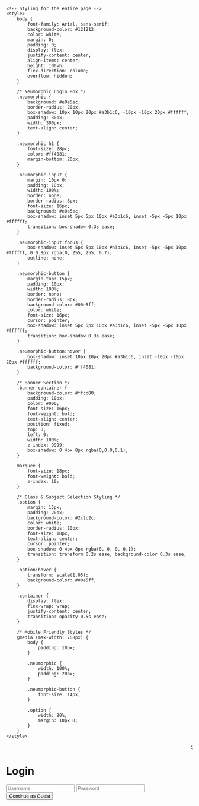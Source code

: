 <html lang="en">
<head>
    <meta name="google-site-verification" content="F1L0xfSoJ09Jp0SjvlmTnzkWK_fuYyhBw36QvRdDGwM" />
    <meta charset="UTF-8" />
    <meta name="viewport" content="width=device-width, initial-scale=1.0" />
    <title>AcademeForge</title>

    <!-- Styling for the entire page -->
    <style>
        body {
            font-family: Arial, sans-serif;
            background-color: #121212;
            color: white;
            margin: 0;
            padding: 0;
            display: flex;
            justify-content: center;
            align-items: center;
            height: 100vh;
            flex-direction: column;
            overflow: hidden;
        }

        /* Neumorphic Login Box */
        .neumorphic {
            background: #e0e5ec;
            border-radius: 20px;
            box-shadow: 10px 10px 20px #a3b1c6, -10px -10px 20px #ffffff;
            padding: 30px;
            width: 300px;
            text-align: center;
        }

        .neumorphic h1 {
            font-size: 28px;
            color: #ff4081;
            margin-bottom: 20px;
        }

        .neumorphic-input {
            margin: 10px 0;
            padding: 10px;
            width: 100%;
            border: none;
            border-radius: 8px;
            font-size: 16px;
            background: #e0e5ec;
            box-shadow: inset 5px 5px 10px #a3b1c6, inset -5px -5px 10px #ffffff;
            transition: box-shadow 0.3s ease;
        }

        .neumorphic-input:focus {
            box-shadow: inset 5px 5px 10px #a3b1c6, inset -5px -5px 10px #ffffff, 0 0 8px rgba(0, 255, 255, 0.7);
            outline: none;
        }

        .neumorphic-button {
            margin-top: 15px;
            padding: 10px;
            width: 100%;
            border: none;
            border-radius: 8px;
            background-color: #00e5ff;
            color: white;
            font-size: 16px;
            cursor: pointer;
            box-shadow: inset 5px 5px 10px #a3b1c6, inset -5px -5px 10px #ffffff;
            transition: box-shadow 0.3s ease;
        }

        .neumorphic-button:hover {
            box-shadow: inset 10px 10px 20px #a3b1c6, inset -10px -10px 20px #ffffff;
            background-color: #ff4081;
        }

        /* Banner Section */
        .banner-container {
            background-color: #ffcc00;
            padding: 10px;
            color: #000;
            font-size: 16px;
            font-weight: bold;
            text-align: center;
            position: fixed;
            top: 0;
            left: 0;
            width: 100%;
            z-index: 9999;
            box-shadow: 0 4px 8px rgba(0,0,0,0.1);
        }

        marquee {
            font-size: 18px;
            font-weight: bold;
            z-index: 10;
        }

        /* Class & Subject Selection Styling */
        .option {
            margin: 15px;
            padding: 20px;
            background-color: #2c2c2c;
            color: white;
            border-radius: 10px;
            font-size: 18px;
            text-align: center;
            cursor: pointer;
            box-shadow: 0 4px 8px rgba(0, 0, 0, 0.1);
            transition: transform 0.2s ease, background-color 0.3s ease;
        }

        .option:hover {
            transform: scale(1.05);
            background-color: #00e5ff;
        }

        .container {
            display: flex;
            flex-wrap: wrap;
            justify-content: center;
            transition: opacity 0.5s ease;
        }

        /* Mobile Friendly Styles */
        @media (max-width: 768px) {
            body {
                padding: 10px;
            }

            .neumorphic {
                width: 100%;
                padding: 20px;
            }

            .neumorphic-button {
                font-size: 14px;
            }

            .option {
                width: 80%;
                margin: 10px 0;
            }
        }
    </style>
</head>
<body>

<!-- Banner Section -->
<div class="banner-container">
    <marquee behavior="scroll" direction="left">
        Stay Tuned For more updates
        <a href="https://t.me/AcademeForge" target="_blank" style="color: #ff4081; text-decoration: underline;">Join our Telegram group</a> 🌟
    </marquee>
</div>

<!-- Neumorphic Login Box -->
<div class="neumorphic" id="loginContainer">
    <h1>Login</h1>
    <input type="text" class="neumorphic-input" placeholder="Username" />
    <input type="password" class="neumorphic-input" placeholder="Password" />
    <button class="neumorphic-button" onclick="continueAsGuest()">Continue as Guest</button>
</div>

<!-- Class Selection Page -->
<div class="container hidden" id="classContainer" style="display: none;">
    <h2>Select Your Class</h2>
    <div class="option" onclick="selectClass(1)">Class 1</div>
    <div class="option" onclick="selectClass(2)">Class 2</div>
    <div class="option" onclick="selectClass(3)">Class 3</div>
    <div class="option" onclick="selectClass(4)">Class 4</div>
    <div class="option" onclick="selectClass(5)">Class 5</div>
    <div class="option" onclick="selectClass(6)">Class 6</div>
    <div class="option" onclick="selectClass(7)">Class 7</div>
    <div class="option" onclick="selectClass(8)">Class 8</div>
</div>

<!-- Subjects Page -->
<div class="container hidden" id="subjectContainer" style="display: none;">
    <h2>Subjects</h2>
    <div id="subjectsList"></div>
</div>

<!-- JavaScript to Open and Close Pop-up -->
<script>
    let currentPage = 'login';
    let selectedClass = null;

    function showPage(page) {
        document.getElementById(`${currentPage}Container`).style.display = 'none';
        document.getElementById(`${page}Container`).style.display = 'block';
        currentPage = page;
    }

    function continueAsGuest() {
        showPage('class');
    }

    function selectClass(cls) {
        selectedClass = cls;
        loadSubjects(cls);
    }

    function loadSubjects(cls) {
        const subjectsList = document.getElementById('subjectsList');
        subjectsList.innerHTML = '';

        const subjectLinks = {
            1: {
                "Hindi Grammar": "#",
                "English Grammar": "#",
                "Math": "#",
                "Science": "#",
                "General Knowledge": "#"
            },
            2: {
                "Hindi Grammar": "#",
                "English Grammar": "#",
                "Math": "#",
                "Science": "#",
                "General Knowledge": "#"
            },
            3: {
                "Hindi Grammar": "#",
                "English Grammar": "#",
                "Math": "#",
                "Science": "#",
                "General Knowledge": "#"
            },
            4: {
                "Hindi Grammar": "#",
                "English Grammar": "#",
                "Math": "#",
                "Science": "#",
                "General Knowledge": "#"
            },
            5: {
                "Hindi Grammar": "#",
                "English Grammar": "#",
                "Math": "#",
                "Science": "#",
                "General Knowledge": "#"
            },
            6: {
                "Hindi Grammar": "#",
                "English Grammar": "#",
                "Math": "#",
                "Science": "#",
                "General Knowledge": "#"
            },
            7: {
                "Hindi Grammar": "#",
                "English Grammar": "#",
                "Math": "#",
                "Science": "#",
                "General Knowledge": "#"
            },
            8: {
                "Hindi Grammar": "#",
                "English Grammar": "#",
                "Math": "#",
                "Science": "#",
                "General Knowledge": "#"
            }
        };

        const links = subjectLinks[cls] || {};
        for (const [subject, link] of Object.entries(links)) {
            subjectsList.innerHTML += `
                <div class